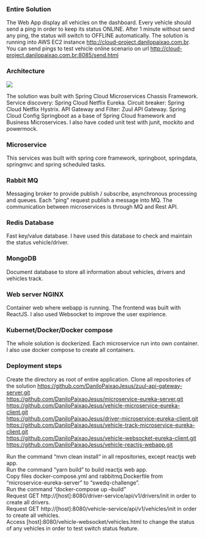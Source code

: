### Entire Solution
The Web App display all vehicles on the dashboard. 
Every vehicle should send a ping in order to keep its status ONLINE. 
After 1 minute without send any ping, the status will switch to OFFLINE automatically.
The solution is running into AWS EC2 instance http://cloud-project.danilopaixao.com.br.
You can send pings to test vehicle online scenario on url http://cloud-project.danilopaixao.com.br:8085/send.html

### Architecture
![](https://s3.amazonaws.com/bucket.danilopaixao.com.br/spring-cloud-vehicle-solution.png)

The solution was built with Spring Cloud Microservices Chassis Framework.
Service discovery: Spring Cloud Netflix Eureka. 
Circuit breaker: Spring Cloud Netflix Hystrix.
API Gateway and Filter: Zuul API Gateway.
Spring Cloud Config
Springboot as a base of Spring Cloud framework and Business Microservices.
I also have coded unit test with junit, mockito and powermock.

### Microservice
This services was built with spring core framework, springboot, springdata, springmvc and spring scheduled tasks.

### Rabbit MQ
Messaging broker to provide publish / subscribe, asynchronous processing and queues.
Each "ping" request publish a message into MQ.
The communication between microservices is through MQ and Rest API.

### Redis Database
Fast key/value database. I have used this database to check and maintain the status vehicle/driver.

### MongoDB
Document database to store all information about vehicles, drivers and vehicles track.

### Web server NGINX
Container web where webapp is running. 
The frontend was built with ReactJS. I also used Websocket to improve the user expirience.

### Kubernet/Docker/Docker compose
The whole solution is dockerized. 
Each microservice run into own container. I also use docker compose to create all containers.

### Deployment steps
Create the directory as root of entire application.
Clone all repositories of the solution
https://github.com/DaniloPaixaoJesus/zuul-api-gateway-server.git<br>
https://github.com/DaniloPaixaoJesus/microservice-eureka-server.git<br>
https://github.com/DaniloPaixaoJesus/vehicle-microservice-eureka-client.git<br>
https://github.com/DaniloPaixaoJesus/driver-microservice-eureka-client.git<br>
https://github.com/DaniloPaixaoJesus/vehicle-track-microservice-eureka-client.git<br>
https://github.com/DaniloPaixaoJesus/vehicle-websocket-eureka-client.git<br>
https://github.com/DaniloPaixaoJesus/vehicle-reactjs-webapp.git<br>

Run the command “mvn clean install“ in all repositories, except reactjs web app.<br>
Run the command “yarn build” to build reactjs web app.<br>
Copy files docker-compose.yml and rabbitmq.Dockerfile from “microservice-eureka-server” to “swedq-challenge”.<br>
Run the command “docker-compose up –build”<br>
Request GET http://[host]:8080/driver-service/api/v1/drivers/init in order to create all drivers.<br>
Request GET http://[host]:8080/vehicle-service/api/v1/vehicles/init in order to create all vehicles.<br>
Access [host]:8080/vehicle-websocket/vehicles.html to change the status of any vehicles in order to test switch status feature.<br>